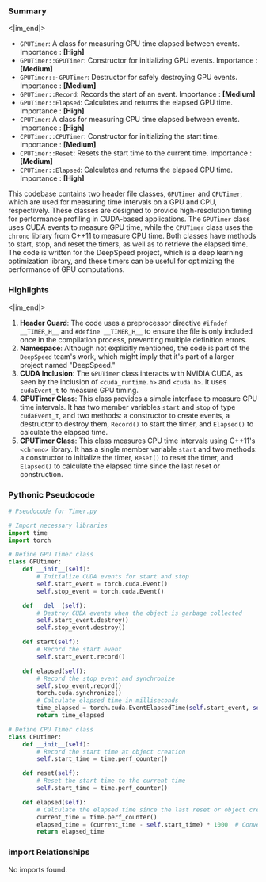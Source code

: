

### Summary

<|im_end|>

* `GPUTimer`: A class for measuring GPU time elapsed between events. Importance : **[High]**
* `GPUTimer::GPUTimer`: Constructor for initializing GPU events. Importance : **[Medium]**
* `GPUTimer::~GPUTimer`: Destructor for safely destroying GPU events. Importance : **[Medium]**
* `GPUTimer::Record`: Records the start of an event. Importance : **[Medium]**
* `GPUTimer::Elapsed`: Calculates and returns the elapsed GPU time. Importance : **[High]** 
* `CPUTimer`: A class for measuring CPU time elapsed between events. Importance : **[High]**
* `CPUTimer::CPUTimer`: Constructor for initializing the start time. Importance : **[Medium]**
* `CPUTimer::Reset`: Resets the start time to the current time. Importance : **[Medium]**
* `CPUTimer::Elapsed`: Calculates and returns the elapsed CPU time. Importance : **[High]** 

This codebase contains two header file classes, `GPUTimer` and `CPUTimer`, which are used for measuring time intervals on a GPU and CPU, respectively. These classes are designed to provide high-resolution timing for performance profiling in CUDA-based applications. The `GPUTimer` class uses CUDA events to measure GPU time, while the `CPUTimer` class uses the `chrono` library from C++11 to measure CPU time. Both classes have methods to start, stop, and reset the timers, as well as to retrieve the elapsed time. The code is written for the DeepSpeed project, which is a deep learning optimization library, and these timers can be useful for optimizing the performance of GPU computations.

### Highlights

<|im_end|>

1. **Header Guard**: The code uses a preprocessor directive `#ifndef __TIMER_H__` and `#define __TIMER_H__` to ensure the file is only included once in the compilation process, preventing multiple definition errors.
2. **Namespace**: Although not explicitly mentioned, the code is part of the `DeepSpeed` team's work, which might imply that it's part of a larger project named "DeepSpeed."
3. **CUDA Inclusion**: The `GPUTimer` class interacts with NVIDIA CUDA, as seen by the inclusion of `<cuda_runtime.h>` and `<cuda.h>`. It uses `cudaEvent_t` to measure GPU timing.
4. **GPUTimer Class**: This class provides a simple interface to measure GPU time intervals. It has two member variables `start` and `stop` of type `cudaEvent_t`, and two methods: a constructor to create events, a destructor to destroy them, `Record()` to start the timer, and `Elapsed()` to calculate the elapsed time.
5. **CPUTimer Class**: This class measures CPU time intervals using C++11's `<chrono>` library. It has a single member variable `start` and two methods: a constructor to initialize the timer, `Reset()` to reset the timer, and `Elapsed()` to calculate the elapsed time since the last reset or construction.

### Pythonic Pseudocode

```python
# Pseudocode for Timer.py

# Import necessary libraries
import time
import torch

# Define GPU Timer class
class GPUtimer:
    def __init__(self):
        # Initialize CUDA events for start and stop
        self.start_event = torch.cuda.Event()
        self.stop_event = torch.cuda.Event()

    def __del__(self):
        # Destroy CUDA events when the object is garbage collected
        self.start_event.destroy()
        self.stop_event.destroy()

    def start(self):
        # Record the start event
        self.start_event.record()

    def elapsed(self):
        # Record the stop event and synchronize
        self.stop_event.record()
        torch.cuda.synchronize()
        # Calculate elapsed time in milliseconds
        time_elapsed = torch.cuda.EventElapsedTime(self.start_event, self.stop_event)
        return time_elapsed

# Define CPU Timer class
class CPUtimer:
    def __init__(self):
        # Record the start time at object creation
        self.start_time = time.perf_counter()

    def reset(self):
        # Reset the start time to the current time
        self.start_time = time.perf_counter()

    def elapsed(self):
        # Calculate the elapsed time since the last reset or object creation
        current_time = time.perf_counter()
        elapsed_time = (current_time - self.start_time) * 1000  # Convert to milliseconds
        return elapsed_time
```


### import Relationships

No imports found.